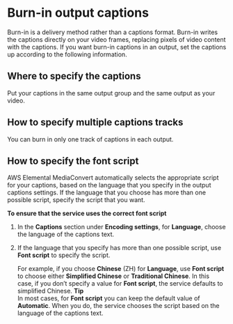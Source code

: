 # Burn\-in output captions<a name="burn-in-output-captions"></a>

Burn\-in is a delivery method rather than a captions format\. Burn\-in writes the captions directly on your video frames, replacing pixels of video content with the captions\. If you want burn\-in captions in an output, set the captions up according to the following information\.

## Where to specify the captions<a name="where-burn-in-output-captions"></a>

Put your captions in the same output group and the same output as your video\.

## How to specify multiple captions tracks<a name="multilang-burn-in-output-captions"></a>

You can burn in only one track of captions in each output\.

## How to specify the font script<a name="how-to-specify-the-language-script-burnin"></a>

AWS Elemental MediaConvert automatically selects the appropriate script for your captions, based on the language that you specify in the output captions settings\. If the language that you choose has more than one possible script, specify the script that you want\.

**To ensure that the service uses the correct font script**

1. In the **Captions** section under **Encoding settings**, for **Language**, choose the language of the captions text\.

1. If the language that you specify has more than one possible script, use **Font script** to specify the script\.

   For example, if you choose **Chinese** \(ZH\) for **Language**, use **Font script** to choose either **Simplified Chinese** or **Traditional Chinese**\. In this case, if you don’t specify a value for **Font script**, the service defaults to simplified Chinese\. 
**Tip**  
In most cases, for **Font script** you can keep the default value of **Automatic**\. When you do, the service chooses the script based on the language of the captions text\.